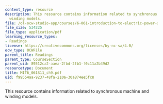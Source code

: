 ```yaml
---
content_type: resource
description: This resource contains information related to synchronous machine and
  winding models.
file: /ol-ocw-studio-app/courses/6-061-introduction-to-electric-power-systems-spring-2011/f99554aa923748fa210a30a874ee5fc8_MIT6_061S11_ch9.pdf
file_size: 534225
file_type: application/pdf
learning_resource_types:
- Readings
license: https://creativecommons.org/licenses/by-nc-sa/4.0/
ocw_type: OCWFile
parent_title: Readings
parent_type: CourseSection
parent_uid: 89512ca2-aaea-2fbd-2fb1-f0c11a2b49d2
resourcetype: Document
title: MIT6_061S11_ch9.pdf
uid: f99554aa-9237-48fa-210a-30a874ee5fc8
---
```

This resource contains information related to synchronous machine and winding models.